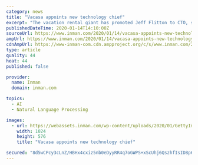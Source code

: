 ```yaml
---
category: news
title: "Vacasa appoints new technology chief"
excerpt: "The vacation rental giant has promoted Jeff Flitton to CTO, saying he will now work on machine learning projects among other things The vacation rental giant has promoted Jeff Flitton to CTO, saying he will now work on machine learning projects among other things."
publishedDateTime: 2020-01-14T14:10:00Z
sourceUrl: https://www.inman.com/2020/01/14/vacasa-appoints-new-technology-chief/
ampUrl: https://www.inman.com/2020/01/14/vacasa-appoints-new-technology-chief/amp/
cdnAmpUrl: https://www-inman-com.cdn.ampproject.org/c/s/www.inman.com/2020/01/14/vacasa-appoints-new-technology-chief/amp/
type: article
quality: 44
heat: 44
published: false

provider:
  name: Inman
  domain: inman.com

topics:
  - AI
  - Natural Language Processing

images:
  - url: https://webassets.inman.com/wp-content/uploads/2020/01/GettyImages-525981286-1-1024x576.jpg
    width: 1024
    height: 576
    title: "Vacasa appoints new technology chief"

secured: "8d5wCPcy3cLnZ/HBHx4cxiz5nb0eDyyRR4q7oGWPS+xScUhj6QszhfIsID8p6gpXcOGi9RsexGPl8bzaFetOLFnICZKUnAG9HNh9xF/XF9e6rYPsMR5Q3FKJx1ShIMfGam8U5xAy8QxX4Fueycf0XfGKz42HXhoi2rURWMdK7e6gDIW+Jo4upH9h3C41sWlR2TJpfM8jlQGGrVl4lu6sssvMOsqRDJ9+PxIK5Xndanm9nIcrnXSpiguFvFysrTOVDEbOux11OkIvwrfOHSObZXV1u4GCSux4X+WvapcYJS8=;ZWWIaVZ+OoYLBcSy3o8yFg=="
---
```



